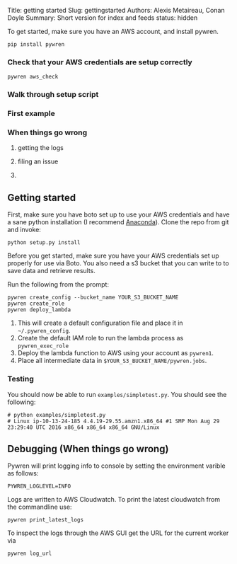 Title: getting started
Slug: gettingstarted
Authors: Alexis Metaireau, Conan Doyle
Summary: Short version for index and feeds
status: hidden


To get started, make sure you have an AWS account, and install pywren.

```
pip install pywren
```

### Check that your AWS credentials are setup correctly

```
pywren aws_check
```

### Walk through setup script


### First example


### When things go wrong

1. getting the logs

2. filing an issue

3. 


## Getting started

First, make sure you have boto set up to use your AWS credentials and
have a sane python installation (I recommend [Anaconda](https://www.continuum.io/downloads )). Clone the repo from git and invoke:

```
python setup.py install
```

Before you get started, make sure you have your AWS credentials set up 
properly for use via Boto. You also need a s3 bucket that you can write to 
to save data and retrieve results. 

Run the following from the prompt:

```
pywren create_config --bucket_name YOUR_S3_BUCKET_NAME
pywren create_role
pywren deploy_lambda
```

1. This will create a default configuration file and place it in `~/.pywren_config`. 
2. Create the default IAM role to run the lambda process as `pywren_exec_role`
3. Deploy the lambda function to AWS using your account as `pywren1`. 
4. Place all intermediate data in `$YOUR_S3_BUCKET_NAME/pywren.jobs`. 


### Testing

You should now be able to run `examples/simpletest.py`. You should see the following:

```
# python examples/simpletest.py
# Linux ip-10-13-24-185 4.4.19-29.55.amzn1.x86_64 #1 SMP Mon Aug 29 23:29:40 UTC 2016 x86_64 x86_64 x86_64 GNU/Linux
```

## Debugging (When things go wrong)

Pywren will print logging info to console by setting the environment
varible as follows:

```
PYWREN_LOGLEVEL=INFO
```

Logs are written to AWS Cloudwatch. To print the latest cloudwatch from the commandline use:
```
pywren print_latest_logs
```

To inspect the logs through the AWS GUI get the URL for the current worker
via 
```
pywren log_url
```
